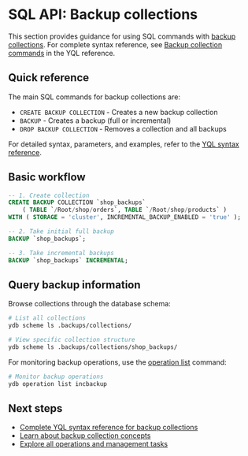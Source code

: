 # SQL API: Backup collections

This section provides guidance for using SQL commands with [backup collections](concepts.md). For complete syntax reference, see [Backup collection commands](../../../yql/reference/syntax/backup-collections.md) in the YQL reference.

## Quick reference

The main SQL commands for backup collections are:

- `CREATE BACKUP COLLECTION` - Creates a new backup collection
- `BACKUP` - Creates a backup (full or incremental)  
- `DROP BACKUP COLLECTION` - Removes a collection and all backups

For detailed syntax, parameters, and examples, refer to the [YQL syntax reference](../../../yql/reference/syntax/backup-collections.md).

## Basic workflow

```sql
-- 1. Create collection
CREATE BACKUP COLLECTION `shop_backups`
    ( TABLE `/Root/shop/orders`, TABLE `/Root/shop/products` )
WITH ( STORAGE = 'cluster', INCREMENTAL_BACKUP_ENABLED = 'true' );

-- 2. Take initial full backup
BACKUP `shop_backups`;

-- 3. Take incremental backups
BACKUP `shop_backups` INCREMENTAL;
```

## Query backup information

Browse collections through the database schema:

```bash
# List all collections
ydb scheme ls .backups/collections/

# View specific collection structure  
ydb scheme ls .backups/collections/shop_backups/
```

For monitoring backup operations, use the [operation list](../../operation-list.md) command:

```bash
# Monitor backup operations
ydb operation list incbackup
```

## Next steps

- [Complete YQL syntax reference for backup collections](../../../yql/reference/syntax/backup-collections.md)
- [Learn about backup collection concepts](concepts.md)
- [Explore all operations and management tasks](operations.md)
